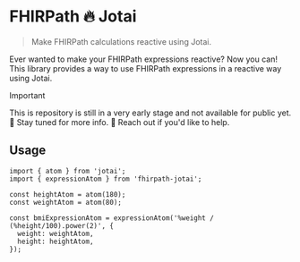 # FHIRPath 🔥 Jotai
> Make FHIRPath calculations reactive using Jotai.

Ever wanted to make your FHIRPath expressions reactive? Now you can! This library provides a way to use FHIRPath expressions in a reactive way using Jotai.

> [!IMPORTANT]  
> This is repository is still in a very early stage and not available for public yet. 📢 Stay tuned for more info. 👋 Reach out if you'd like to help.

<!--
## Installation
```bash
npm install fhirpath-jotai
```
-->

## Usage

```tsx
import { atom } from 'jotai';
import { expressionAtom } from 'fhirpath-jotai';

const heightAtom = atom(180);
const weightAtom = atom(80);

const bmiExpressionAtom = expressionAtom('%weight / (%height/100).power(2)', {
  weight: weightAtom,
  height: heightAtom,
});
```
